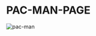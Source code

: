 # PAC-MAN-PAGE

![pac-man](https://user-images.githubusercontent.com/106101620/184258514-1fc9e2a0-c690-454a-8773-298afca10993.jpeg)

